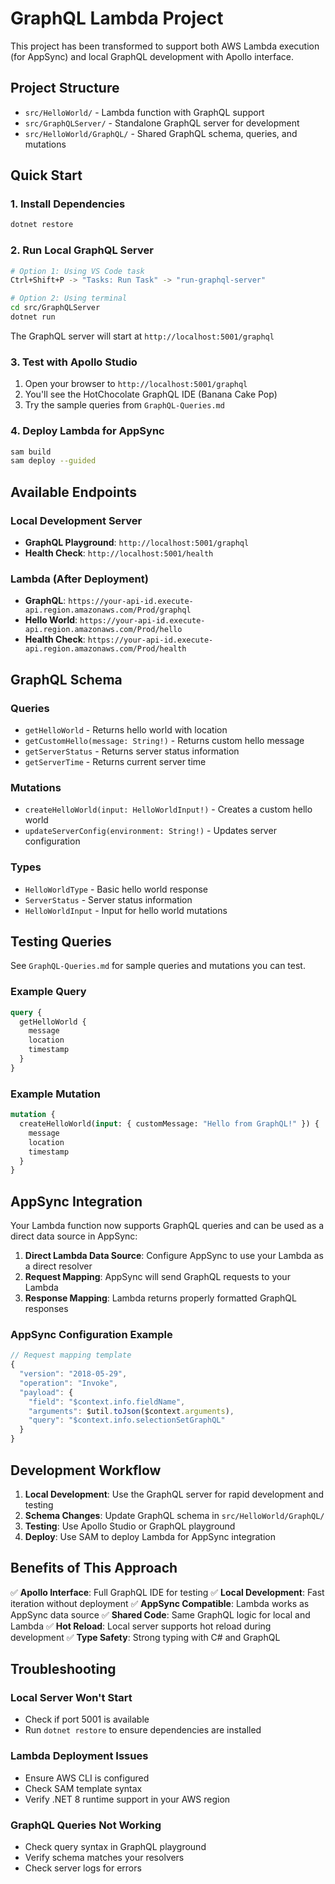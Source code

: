 # GraphQL Lambda Project

This project has been transformed to support both AWS Lambda execution (for AppSync) and local GraphQL development with Apollo interface.

## Project Structure

- `src/HelloWorld/` - Lambda function with GraphQL support
- `src/GraphQLServer/` - Standalone GraphQL server for development
- `src/HelloWorld/GraphQL/` - Shared GraphQL schema, queries, and mutations

## Quick Start

### 1. Install Dependencies

```bash
dotnet restore
```

### 2. Run Local GraphQL Server

```bash
# Option 1: Using VS Code task
Ctrl+Shift+P -> "Tasks: Run Task" -> "run-graphql-server"

# Option 2: Using terminal
cd src/GraphQLServer
dotnet run
```

The GraphQL server will start at `http://localhost:5001/graphql`

### 3. Test with Apollo Studio

1. Open your browser to `http://localhost:5001/graphql`
2. You'll see the HotChocolate GraphQL IDE (Banana Cake Pop)
3. Try the sample queries from `GraphQL-Queries.md`

### 4. Deploy Lambda for AppSync

```bash
sam build
sam deploy --guided
```

## Available Endpoints

### Local Development Server
- **GraphQL Playground**: `http://localhost:5001/graphql`
- **Health Check**: `http://localhost:5001/health`

### Lambda (After Deployment)
- **GraphQL**: `https://your-api-id.execute-api.region.amazonaws.com/Prod/graphql`
- **Hello World**: `https://your-api-id.execute-api.region.amazonaws.com/Prod/hello`
- **Health Check**: `https://your-api-id.execute-api.region.amazonaws.com/Prod/health`

## GraphQL Schema

### Queries
- `getHelloWorld` - Returns hello world with location
- `getCustomHello(message: String!)` - Returns custom hello message
- `getServerStatus` - Returns server status information
- `getServerTime` - Returns current server time

### Mutations
- `createHelloWorld(input: HelloWorldInput!)` - Creates a custom hello world
- `updateServerConfig(environment: String!)` - Updates server configuration

### Types
- `HelloWorldType` - Basic hello world response
- `ServerStatus` - Server status information
- `HelloWorldInput` - Input for hello world mutations

## Testing Queries

See `GraphQL-Queries.md` for sample queries and mutations you can test.

### Example Query
```graphql
query {
  getHelloWorld {
    message
    location
    timestamp
  }
}
```

### Example Mutation
```graphql
mutation {
  createHelloWorld(input: { customMessage: "Hello from GraphQL!" }) {
    message
    location
    timestamp
  }
}
```

## AppSync Integration

Your Lambda function now supports GraphQL queries and can be used as a direct data source in AppSync:

1. **Direct Lambda Data Source**: Configure AppSync to use your Lambda as a direct resolver
2. **Request Mapping**: AppSync will send GraphQL requests to your Lambda
3. **Response Mapping**: Lambda returns properly formatted GraphQL responses

### AppSync Configuration Example

```javascript
// Request mapping template
{
  "version": "2018-05-29",
  "operation": "Invoke",
  "payload": {
    "field": "$context.info.fieldName",
    "arguments": $util.toJson($context.arguments),
    "query": "$context.info.selectionSetGraphQL"
  }
}
```

## Development Workflow

1. **Local Development**: Use the GraphQL server for rapid development and testing
2. **Schema Changes**: Update GraphQL schema in `src/HelloWorld/GraphQL/`
3. **Testing**: Use Apollo Studio or GraphQL playground
4. **Deploy**: Use SAM to deploy Lambda for AppSync integration

## Benefits of This Approach

✅ **Apollo Interface**: Full GraphQL IDE for testing
✅ **Local Development**: Fast iteration without deployment
✅ **AppSync Compatible**: Lambda works as AppSync data source
✅ **Shared Code**: Same GraphQL logic for local and Lambda
✅ **Hot Reload**: Local server supports hot reload during development
✅ **Type Safety**: Strong typing with C# and GraphQL

## Troubleshooting

### Local Server Won't Start
- Check if port 5001 is available
- Run `dotnet restore` to ensure dependencies are installed

### Lambda Deployment Issues
- Ensure AWS CLI is configured
- Check SAM template syntax
- Verify .NET 8 runtime support in your AWS region

### GraphQL Queries Not Working
- Check query syntax in GraphQL playground
- Verify schema matches your resolvers
- Check server logs for errors
